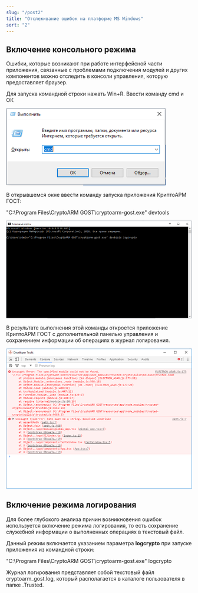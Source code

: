 ```yaml
---
slug: "/post2"
title: "Отслеживание ошибок на платформе MS Windows"
sort: "2"
---
```


## Включение консольного режима

Ошибки, которые возникают при работе интерфейсной части приложения, связанные с проблемами подключения модулей и других компонентов можно отследить в консоли управления, которую предоставляет браузер.

Для запуска командной строки нажать Win+R. Ввести команду cmd и ОК

![cmd.png](./images/cmd.png "Диалог для запуска приложений")

В открывшемся окне ввести команду запуска приложения КриптоАРМ ГОСТ:

"C:\Program Files\CryptoARM GOST\cryptoarm-gost.exe" devtools 

![logcrypto.png](./images/logcrypto.png "Диалог командной строки")

В результате выполнения этой команды откроется приложение КриптоАРМ ГОСТ с дополнительной панелью управления и сохранением информации об операциях в журнал логирования.

![console.png](./images/console.png "Окно с вкладкой консоли управления")

## Включение режима логирования

Для более глубокого анализа причин возникновения ошибок используется включение режима логирования, то есть сохранение служебной информации о выполненных операциях в текстовый файл. 

Данный режим включается указанием параметра **logcrypto** при запуске приложения из командной строки:

"C:\Program Files\CryptoARM GOST\cryptoarm-gost.exe" logcrypto

Журнал логирования представляет собой текстовый файл cryptoarm_gost.log, который располагается в каталоге пользователя в папке .Trusted.
